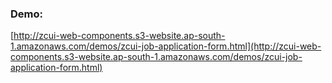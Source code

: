 ### Demo:

[http://zcui-web-components.s3-website.ap-south-1.amazonaws.com/demos/zcui-job-application-form.html](http://zcui-web-components.s3-website.ap-south-1.amazonaws.com/demos/zcui-job-application-form.html)